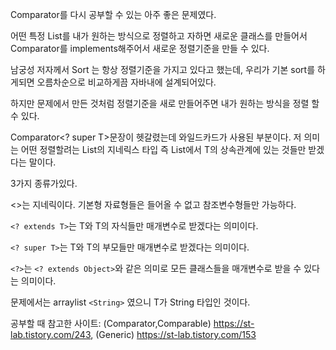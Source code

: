 Comparator를 다시 공부할 수 있는 아주 좋은 문제였다.


어떤 특정 List를 내가 원하는 방식으로 정렬하고 자하면 새로운 클래스를 만들어서 Comparator를 implements해주어서 새로운 정렬기준을 만들 수 있다.


남궁성 저자께서 Sort 는 항상 정렬기준을 가지고 있다고 했는데, 우리가 기본 sort를 하게되면 오름차순으로 비교하게끔 자바내에 설계되어있다.


하지만 문제에서 만든 것처럼 정렬기준을 새로 만들어주면 내가 원하는 방식을 정렬 할 수 있다.


Comparator<? super T>문장이 헷갈렸는데 와일드카드가 사용된 부분이다. 저 의미는 어떤 정렬할려는 List의 지네릭스 타입 즉 List<T>에서 T의 상속관계에 있는 것들만 받겠다는 말이다.

3가지 종류가있다.


<>는 지네릭이다. 기본형 자료형들은 들어올 수 없고 참조변수형들만 가능하다.


`<? extends T>`는 T와 T의 자식들만 매개변수로 받겠다는 의미이다.


`<? super T>`는 T와 T의 부모들만 매개변수로 받겠다는 의미이다.


`<?>`는 `<? extends Object>`와 같은 의미로 모든 클래스들을 매개변수로 받을 수 있다는 의미이다.


문제에서는 arraylist `<String>` 였으니 T가 String 타입인 것이다.


공부할 때 참고한 사이트: (Comparator,Comparable) https://st-lab.tistory.com/243,  (Generic) https://st-lab.tistory.com/153
